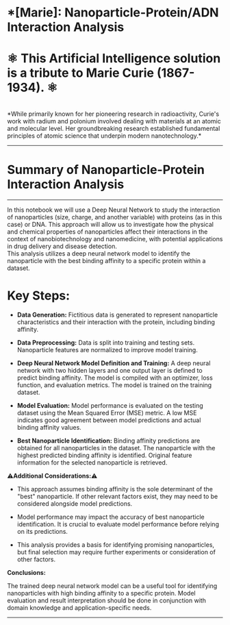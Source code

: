 # *[Marie]: Nanoparticle-Protein/ADN Interaction Analysis

# ⚛️ This Artificial Intelligence solution is a tribute to Marie Curie (1867-1934). ⚛️
<br>
*While primarily known for her pioneering research in radioactivity, Curie's work with radium and polonium involved dealing with materials at an atomic and molecular level. Her groundbreaking research established fundamental principles of atomic science that underpin modern nanotechnology.*


---
# **Summary of Nanoparticle-Protein Interaction Analysis**

---

In this notebook we will use a Deep Neural Network to study the interaction of nanoparticles (size, charge, and another variable) with proteins (as in this case) or DNA. This approach will allow us to investigate how the physical and chemical properties of nanoparticles affect their interactions in the context of nanobiotechnology and nanomedicine, with potential applications in drug delivery and disease detection.
<br>
This analysis utilizes a deep neural network model to identify the nanoparticle with the best binding affinity to a specific protein within a dataset.

# Key Steps:

- **Data Generation:** Fictitious data is generated to represent nanoparticle characteristics and their interaction with the protein, including binding affinity.

- **Data Preprocessing:** Data is split into training and testing sets. Nanoparticle features are normalized to improve model training.

- **Deep Neural Network Model Definition and Training:** A deep neural network with two hidden layers and one output layer is defined to predict binding affinity. The model is compiled with an optimizer, loss function, and evaluation metrics. The model is trained on the training dataset.

- **Model Evaluation:** Model performance is evaluated on the testing dataset using the Mean Squared Error (MSE) metric. A low MSE indicates good agreement between model predictions and actual binding affinity values.

- **Best Nanoparticle Identification:** Binding affinity predictions are obtained for all nanoparticles in the dataset. The nanoparticle with the highest predicted binding affinity is identified. Original feature information for the selected nanoparticle is retrieved.


⚠️**Additional Considerations:**⚠️

- This approach assumes binding affinity is the sole determinant of the "best" nanoparticle. If other relevant factors exist, they may need to be considered alongside model predictions.

- Model performance may impact the accuracy of best nanoparticle identification. It is crucial to evaluate model performance before relying on its predictions.

- This analysis provides a basis for identifying promising nanoparticles, but final selection may require further experiments or consideration of other factors.

**Conclusions:**

The trained deep neural network model can be a useful tool for identifying nanoparticles with high binding affinity to a specific protein. Model evaluation and result interpretation should be done in conjunction with domain knowledge and application-specific needs.


---

